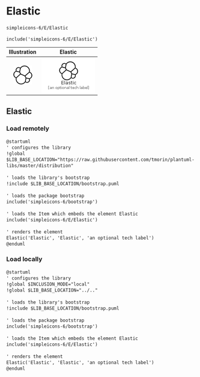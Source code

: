 # Elastic


```text
simpleicons-6/E/Elastic
```

```text
include('simpleicons-6/E/Elastic')
```



| Illustration | Elastic |
| :---: | :---: |
| ![illustration for Illustration](../../simpleicons-6/E/Elastic.png) | ![illustration for Elastic](../../simpleicons-6/E/Elastic.Local.png) |




## Elastic

### Load remotely
```plantuml
@startuml
' configures the library
!global $LIB_BASE_LOCATION="https://raw.githubusercontent.com/tmorin/plantuml-libs/master/distribution"

' loads the library's bootstrap
!include $LIB_BASE_LOCATION/bootstrap.puml

' loads the package bootstrap
include('simpleicons-6/bootstrap')

' loads the Item which embeds the element Elastic
include('simpleicons-6/E/Elastic')

' renders the element
Elastic('Elastic', 'Elastic', 'an optional tech label')
@enduml
```

### Load locally
```plantuml
@startuml
' configures the library
!global $INCLUSION_MODE="local"
!global $LIB_BASE_LOCATION="../.."

' loads the library's bootstrap
!include $LIB_BASE_LOCATION/bootstrap.puml

' loads the package bootstrap
include('simpleicons-6/bootstrap')

' loads the Item which embeds the element Elastic
include('simpleicons-6/E/Elastic')

' renders the element
Elastic('Elastic', 'Elastic', 'an optional tech label')
@enduml
```

